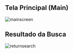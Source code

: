 ## Tela Principal (Main)
![mainscreen](http://i.imgur.com/H9uTQsS.jpg)

## Resultado da Busca
![returnsearch](http://i.imgur.com/3nvN2X2.jpg)
